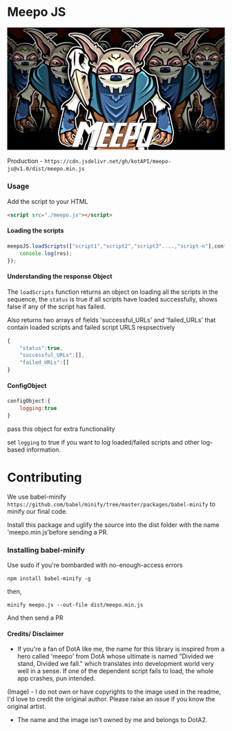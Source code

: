 # Meepo JS

![meepo-js](./media/meepo.jpg)


Production - `https://cdn.jsdelivr.net/gh/kotAPI/meepo-js@v1.0/dist/meepo.min.js`


### Usage

Add the script to your HTML
```html
<script src="./meepo.js"></script>
```

#### Loading the scripts 
```javascript
meepoJS.loadScripts(["script1","script2","script3"....,"script-n"],configObject).then(res => {
	console.log(res);
});
```

#### Understanding the response Object

The `loadScripts` function returns an object on loading all the scripts in the sequence,
the `status` is true if all scripts have loaded successfully, shows false if any of the script has failed.

Also returns two arrays of fields 'successful_URLs' and 'failed_URLs' that contain loaded scripts and failed script URLS respsectively

```javascript
{
	"status":true,
	"successful_URLs":[],
	"failed_URLs":[]
}
```

#### ConfigObject

```javascript
configObject:{
	logging:true
}
```
pass this object for extra functionality

set `logging` to true if you want to log loaded/failed scripts and other log-based information.





# Contributing

We use babel-minify `https://github.com/babel/minify/tree/master/packages/babel-minify` to minify our final code.

Install this package and uglify the source into the dist folder with the name 'meepo.min.js'before sending a PR.

### Installing babel-minify

Use sudo if you're bombarded with no-enough-access errors
```
npm install babel-minify -g
```

then,

```
minify meepo.js --out-file dist/meepo.min.js
```

And then send a PR



#### Credits/ Disclaimer


- If you're a fan of DotA like me, the name for this library is inspired from a hero called 'meepo' from  DotA whose ultimate is named "Divided we stand, Divided we fall." which translates into development world very well in a sense. If one of the dependent script fails to load, the whole app crashes, pun intended.

(Image) - I do not own or have copyrights to the image used in the readme, I'd love to credit the original author. Please raise an issue if you know the original artist.

- The name and the image isn't owned by me and belongs to DotA2.